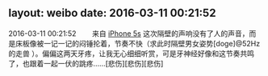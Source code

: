 layout: weibo
date: 2016-03-11 00:21:52
---
2016-03-11 00:21:52  &nbsp;&nbsp;&nbsp;&nbsp;&nbsp;&nbsp; 来自 <a href="sinaweibo://customweibosource" rel="nofollow">iPhone 5s</a>
这次隔壁的声响没有了人的声音，而是床板像被一记一记的闷锤抡着，节奏不快（求此时隔壁男女姿势[doge]@52Hz的走兽 ）。偏偏这两天牙疼，让我无心细细听赏，可是牙神经好像和这节奏共鸣了，也跟着一起一伏的跳疼……[悲伤][悲伤][悲伤] ​​​
